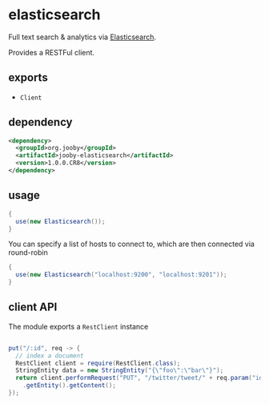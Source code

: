 # elasticsearch

Full text search & analytics  via [Elasticsearch](https://github.com/elastic/elasticsearch).

Provides a RESTFul client.

## exports

* ```Client```

## dependency

```xml
<dependency>
  <groupId>org.jooby</groupId>
  <artifactId>jooby-elasticsearch</artifactId>
  <version>1.0.0.CR8</version>
</dependency>
```

## usage

```java
{
  use(new Elasticsearch());
}
```

You can specify a list of hosts to connect to, which are then connected via round-robin

```java
{
  use(new Elasticsearch("localhost:9200", "localhost:9201"));
}
```

## client API

The module exports a ```RestClient``` instance

```java

put("/:id", req -> {
  // index a document
  RestClient client = require(RestClient.class);
  StringEntity data = new StringEntity("{\"foo\":\"bar\"}");
  return client.performRequest("PUT", "/twitter/tweet/" + req.param("id").value(), Collections.emptyMap(), data)
    .getEntity().getContent();
});

```


